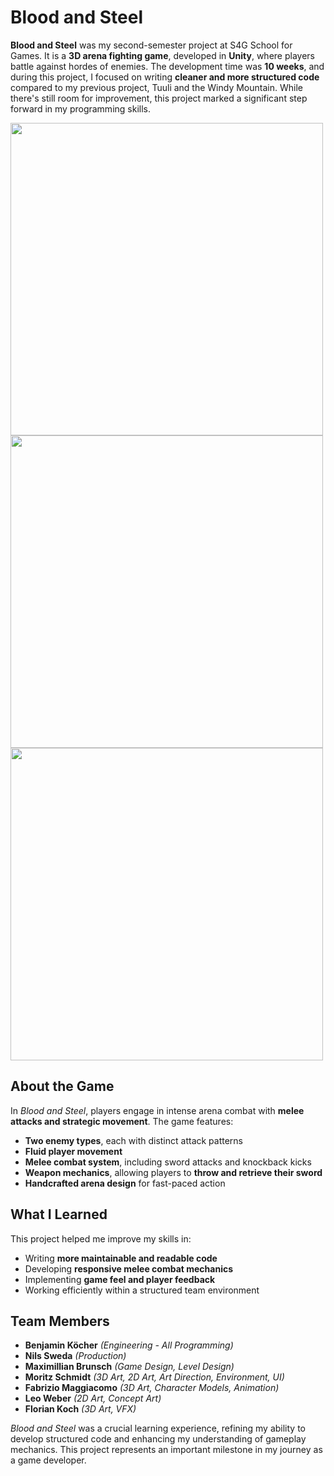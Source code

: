 # Blood and Steel

**Blood and Steel** was my second-semester project at S4G School for Games. It is a **3D arena fighting game**, developed in **Unity**, where players battle against hordes of enemies. The development time was **10 weeks**, and during this project, I focused on writing **cleaner and more structured code** compared to my previous project, Tuuli and the Windy Mountain. While there's still room for improvement, this project marked a significant step forward in my programming skills.

<img src="https://github.com/darkAssassine/Assets/blob/9713dd491759684fba82a8155dce4c1df7cef0ed/img/BloodAndSteelMain.png" width="500px" align="center">

<img src="https://github.com/darkAssassine/Assets/blob/9713dd491759684fba82a8155dce4c1df7cef0ed/img/BloodAndSteel0.gif" width="500px" align="center">

<img src="https://github.com/darkAssassine/Assets/blob/9713dd491759684fba82a8155dce4c1df7cef0ed/img/BloodAndSteel1.gif" width="500px" align="center">

## About the Game

In *Blood and Steel*, players engage in intense arena combat with **melee attacks and strategic movement**. The game features:

- **Two enemy types**, each with distinct attack patterns
- **Fluid player movement**
- **Melee combat system**, including sword attacks and knockback kicks
- **Weapon mechanics**, allowing players to **throw and retrieve their sword**
- **Handcrafted arena design** for fast-paced action

## What I Learned

This project helped me improve my skills in:

- Writing **more maintainable and readable code**
- Developing **responsive melee combat mechanics**
- Implementing **game feel and player feedback**
- Working efficiently within a structured team environment

## Team Members

- **Benjamin Köcher** *(Engineering - All Programming)*
- **Nils Sweda** *(Production)*
- **Maximillian Brunsch** *(Game Design, Level Design)*
- **Moritz Schmidt** *(3D Art, 2D Art, Art Direction, Environment, UI)*
- **Fabrizio Maggiacomo** *(3D Art, Character Models, Animation)*
- **Leo Weber** *(2D Art, Concept Art)*
- **Florian Koch** *(3D Art, VFX)*

*Blood and Steel* was a crucial learning experience, refining my ability to develop structured code and enhancing my understanding of gameplay mechanics. This project represents an important milestone in my journey as a game developer.

